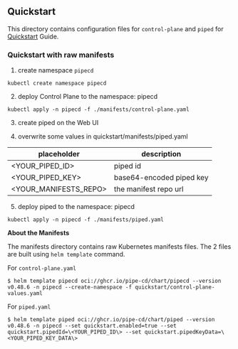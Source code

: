 ## Quickstart

This directory contains configuration files for `control-plane` and `piped` for [Quickstart](https://pipecd.dev/docs/quickstart) Guide.



### Quickstart with raw manifests

1. create namespace `pipecd`

```
kubectl create namespace pipecd
```

2. deploy Control Plane to the namespace: pipecd

```
kubectl apply -n pipecd -f ./manifests/control-plane.yaml
```

3. create piped on the Web UI

4. overwrite some values in quickstart/manifests/piped.yaml

| placeholder | description |
| ---- | ---- |
| <YOUR_PIPED_ID> | piped id |
| <YOUR_PIPED_KEY> | base64-encoded piped key |
| <YOUR_MANIFESTS_REPO> | the manifest repo url |

5. deploy piped to the namespace: pipecd

```
kubectl apply -n pipecd -f ./manifests/piped.yaml
```

**About the Manifests**

The manifests directory contains raw Kubernetes manifests files. The 2 files are built using `helm template` command.

For `control-plane.yaml`

```shell
$ helm template pipecd oci://ghcr.io/pipe-cd/chart/pipecd --version v0.48.6 -n pipecd --create-namespace -f quickstart/control-plane-values.yaml
```

For `piped.yaml`

```shell
$ helm template piped oci://ghcr.io/pipe-cd/chart/piped --version v0.48.6 -n pipecd --set quickstart.enabled=true --set quickstart.pipedId=\<YOUR_PIPED_ID\> --set quickstart.pipedKeyData=\<YOUR_PIPED_KEY_DATA\>
```
